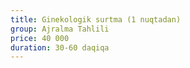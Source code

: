 ```yaml
---
title: Ginekologik surtma (1 nuqtadan)
group: Ajralma Tahlili
price: 40 000
duration: 30-60 daqiqa
---
```

